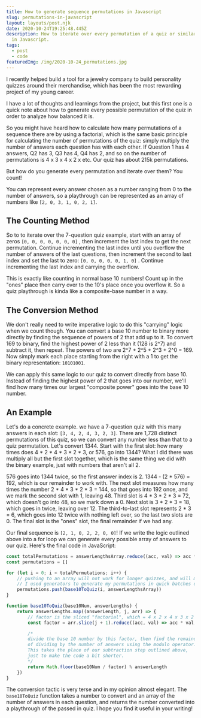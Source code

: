```yaml
---
title: How to generate sequence permutations in Javascript
slug: permutations-in-javascript
layout: layouts/post.njk
date: 2020-10-24T19:25:48.445Z
description: How to iterate over every permutation of a quiz or similar sequence
  in Javascript.
tags:
  - post
  - code
featuredImg: /img/2020-10-24_permutations.jpg
---
```

I recently helped build a tool for a jewelry company to build personality quizzes around their merchandise, which has been the most rewarding project of my young career.

I have a lot of thoughts and learnings from the project, but this first one is a quick note about how to generate every possible permutation of the quiz in order to analyze how balanced it is.

So you might have heard how to calculate how many permutations of a sequence there are by using a factorial, which is the same basic principle for calculating the number of permutations of the quiz: simply multiply the number of answers each question has with each other. If Question 1 has 4 answers, Q2 has 3, Q3 has 4, Q4 has 2, and so on the number of permutations is 4 x 3 x 4 x 2 x etc. Our quiz has about 215k permutations.

But how do you generate every permutation and iterate over them? You count!

You can represent every answer chosen as a number ranging from 0 to the number of answers, so a playthrough can be represented as an array of numbers like `[2, 0, 3, 1, 0, 2, 1]`.

## The Counting Method

So to to iterate over the 7-question quiz example, start with an array of zeros `[0, 0, 0, 0, 0, 0, 0]` , then increment the last index to get the next permutation. Continue incrementing the last index until you overflow the number of answers of the last questions, then increment the second to last index and set the last to zero: `[0, 0, 0, 0, 0, 1, 0]` . Continue incrementing the last index and carrying the overflow.

This is exactly like counting in normal base 10 numbers! Count up in the "ones" place then carry over to the 10's place once you overflow it. So a quiz playthrough is kinda like a composite-base number in a way.

## The Conversion Method

We don't really need to write imperative logic to do this "carrying" logic when we count though. You can convert a base 10 number to binary more directly by finding the sequence of powers of 2 that add up to it. To convert 169 to binary, find the highest power of 2 less than it (128 is 2^7) and subtract it, then repeat. The powers of two are 2^7 + 2^5 + 2^3 + 2^0  = 169. Now simply mark each place starting from the right with a 1 to get the binary representation: `10101001`.

We can apply this same logic to our quiz to convert directly from base 10. Instead of finding the highest power of 2 that goes into our number, we'll find how many times our largest "composite power" goes into the base 10 number.

## An Example

Let's do a concrete example. we have a 7-question quiz with this many answers in each slot: `[3, 4, 2, 4, 3, 2, 3]`. There are 1,728 distinct permutations of this quiz, so we can convert any number less than that to a quiz permutation. Let's convert 1344. Start with the first slot: how many times does 4 * 2 * 4 * 3 * 2 * 3, or 576, go into 1344? What I did there was multiply all but the first slot together, which is the same thing we did with the binary example, just with numbers that aren't all 2.

576 goes into 1344 twice, so the first answer index is 2. 1344 - (2 * 576) = 192, which is our remainder to work with. The next slot measures how many times the number 2 * 4 * 3 * 2 * 3 = 144, so that goes into 192 once, and we mark the second slot with 1, leaving 48. Third slot is 4 * 3 * 2 * 3 = 72, which doesn't go into 48, so we mark down a 0. Next slot is 3 * 2 * 3 = 18, which goes in twice, leaving over 12. The third-to-last slot represents 2 * 3 = 6, which goes into 12 twice with nothing left over, so the last two slots are 0. The final slot is the "ones" slot, the final remainder if we had any.

Our final sequence is `[2, 1, 0, 2, 2, 0, 0]`! If we write the logic outlined above into a for loop we can generate every possible array of answers to our quiz. Here's the final code in JavaScript:

<div class='steezy-pre'>

```jsx
const totalPermutations = answerLengthsArray.reduce((acc, val) => acc * val, 1)
const permutations = []

for (let i = 0; i < totalPermutations; i++) {
	// pushing to an array will not work for longer quizzes, and will max out callstack.
	// I used generators to generate my permutations in quick batches of 100.
	permutations.push(base10ToQuiz(i, answerLengthsArray))
}

function base10ToQuiz(base10Num, answerLengths) {
	return answerLengths.map((answerLength, j, arr) => {
		// factor is the sliced "factorial", which = 4 x 2 x 4 x 3 x 2 x 3 for the first slot
		const factor = arr.slice(j + 1).reduce((acc, val) => acc * val, 1)

		/* 
		divide the base 10 number by this factor, then find the remainder
		of dividing by the number of answers using the modulo operator.
		This takes the place of our subtraction step outlined above,
		just to make the code a bit shorter.
		*/
		return Math.floor(base10Num / factor) % answerLength
	})
}
```

</div>

The conversion tactic is very terse and in my opinion almost elegant. The `base10ToQuiz` function takes a number to convert and an array of the number of answers in each question, and returns the number converted into a playthrough of the passed in quiz. I hope you find it useful in your writing!